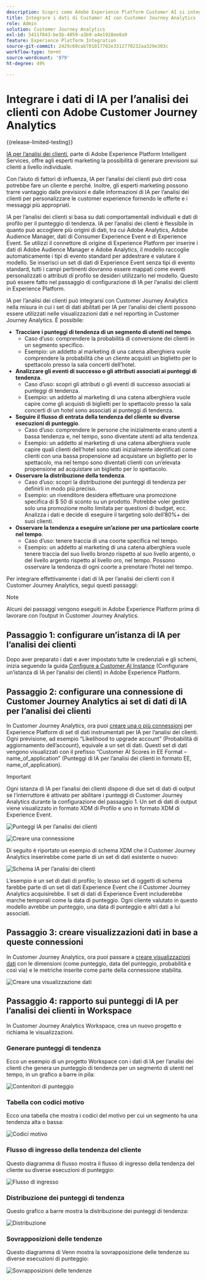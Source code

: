 ```yaml
---
description: Scopri come Adobe Experience Platform Customer AI si integra con Workspace in Customer Journey Analytics.
title: Integrare i dati di Customer AI con Customer Journey Analytics
role: Admin
solution: Customer Journey Analytics
exl-id: 5411f843-be3b-4059-a3b9-a4e1928ee8a9
feature: Experience Platform Integration
source-git-commit: 2429c60cab701017702e3312770232aa329e303c
workflow-type: tm+mt
source-wordcount: '979'
ht-degree: 49%

---
```


# Integrare i dati di IA per l’analisi dei clienti con Adobe Customer Journey Analytics

{{release-limited-testing}}

[IA per l’analisi dei clienti](https://experienceleague.adobe.com/docs/experience-platform/intelligent-services/customer-ai/overview.html?lang=it), parte di Adobe Experience Platform Intelligent Services, offre agli esperti marketing la possibilità di generare previsioni sui clienti a livello individuale.

Con l’aiuto di fattori di influenza, IA per l’analisi dei clienti può dirti cosa potrebbe fare un cliente e perché. Inoltre, gli esperti marketing possono trarre vantaggio dalle previsioni e dalle informazioni di IA per l’analisi dei clienti per personalizzare le customer experience fornendo le offerte e i messaggi più appropriati.

IA per l’analisi dei clienti si basa su dati comportamentali individuali e dati di profilo per il punteggio di tendenza. IA per l’analisi dei clienti è flessibile in quanto può accogliere più origini di dati, tra cui Adobe Analytics, Adobe Audience Manager, dati di Consumer Experience Event e di Experience Event. Se utilizzi il connettore di origine di Experience Platform per inserire i dati di Adobe Audience Manager e Adobe Analytics, il modello raccoglie automaticamente i tipi di evento standard per addestrare e valutare il modello. Se inserisci un set di dati di Experience Event senza tipi di evento standard, tutti i campi pertinenti dovranno essere mappati come eventi personalizzati o attributi di profilo se desideri utilizzarlo nel modello. Questo può essere fatto nel passaggio di configurazione di IA per l’analisi dei clienti in Experience Platform.

IA per l’analisi dei clienti può integrarsi con Customer Journey Analytics nella misura in cui i set di dati abilitati per IA per l’analisi dei clienti possono essere utilizzati nelle visualizzazioni dati e nel reporting in Customer Journey Analytics. È possibile:

* **Tracciare i punteggi di tendenza di un segmento di utenti nel tempo**.
   * Caso d’uso: comprendere la probabilità di conversione dei clienti in un segmento specifico.
   * Esempio: un addetto al marketing di una catena alberghiera vuole comprendere la probabilità che un cliente acquisti un biglietto per lo spettacolo presso la sala concerti dell’hotel.
* **Analizzare gli eventi di successo o gli attributi associati ai punteggi di tendenza**.
   * Caso d’uso: scopri gli attributi o gli eventi di successo associati ai punteggi di tendenza.
   * Esempio: un addetto al marketing di una catena alberghiera vuole capire come gli acquisti di biglietti per lo spettacolo presso la sala concerti di un hotel sono associati ai punteggi di tendenza.
* **Seguire il flusso di entrata della tendenza del cliente su diverse esecuzioni di punteggio**.
   * Caso d’uso: comprendere le persone che inizialmente erano utenti a bassa tendenza e, nel tempo, sono diventate utenti ad alta tendenza.
   * Esempio: un addetto al marketing di una catena alberghiera vuole capire quali clienti dell’hotel sono stati inizialmente identificati come clienti con una bassa propensione ad acquistare un biglietto per lo spettacolo, ma nel tempo sono diventati clienti con un’elevata propensione ad acquistare un biglietto per lo spettacolo.
* **Osservare la distribuzione della tendenza**.
   * Caso d’uso: scopri la distribuzione dei punteggi di tendenza per definirli in modo più preciso.
   * Esempio: un rivenditore desidera effettuare una promozione specifica di $ 50 di sconto su un prodotto. Potrebbe voler gestire solo una promozione molto limitata per questioni di budget, ecc. Analizza i dati e decide di eseguire il targeting solo dell’80%+ dei suoi clienti.
* **Osservare la tendenza a eseguire un’azione per una particolare coorte nel tempo**.
   * Caso d’uso: tenere traccia di una coorte specifica nel tempo.
   * Esempio: un addetto al marketing di una catena alberghiera vuole tenere traccia del suo livello bronzo rispetto al suo livello argento, o del livello argento rispetto al livello oro, nel tempo. Possono osservare la tendenza di ogni coorte a prenotare l’hotel nel tempo.

Per integrare effettivamente i dati di IA per l’analisi dei clienti con il Customer Journey Analytics, segui questi passaggi:

>[!NOTE]
>
>Alcuni dei passaggi vengono eseguiti in Adobe Experience Platform prima di lavorare con l’output in Customer Journey Analytics.


## Passaggio 1: configurare un’istanza di IA per l’analisi dei clienti

Dopo aver preparato i dati e aver impostato tutte le credenziali e gli schemi, inizia seguendo la guida [Configure a Customer AI Instance](https://experienceleague.adobe.com/docs/experience-platform/intelligent-services/customer-ai/user-guide/configure.html?lang=it) (Configurare un’istanza di IA per l’analisi dei clienti) in Adobe Experience Platform.

## Passaggio 2: configurare una connessione di Customer Journey Analytics ai set di dati di IA per l’analisi dei clienti

In Customer Journey Analytics, ora puoi [creare una o più connessioni](/help/connections/create-connection.md) per Experience Platform di set di dati instrumentati per IA per l’analisi dei clienti. Ogni previsione, ad esempio “Likelihood to upgrade account” (Probabilità di aggiornamento dell’account), equivale a un set di dati. Questi set di dati vengono visualizzati con il prefisso “Customer AI Scores in EE Format – name_of_application” (Punteggi di IA per l’analisi dei clienti in formato EE, name_of_application).

>[!IMPORTANT]
>
>Ogni istanza di IA per l’analisi dei clienti dispone di due set di dati di output se l’interruttore è attivato per abilitare i punteggi di Customer Journey Analytics durante la configurazione del passaggio 1. Un set di dati di output viene visualizzato in formato XDM di Profilo e uno in formato XDM di Experience Event.

![Punteggi IA per l’analisi dei clienti](assets/cai-scores.png)

![Creare una connessione](assets/create-conn.png)

Di seguito è riportato un esempio di schema XDM che il Customer Journey Analytics inserirebbe come parte di un set di dati esistente o nuovo:

![Schema IA per l’analisi dei clienti](assets/cai-schema.png)

L’esempio è un set di dati di profilo; lo stesso set di oggetti di schema farebbe parte di un set di dati Experience Event che il Customer Journey Analytics acquisirebbe. Il set di dati di Experience Event includerebbe marche temporali come la data di punteggio. Ogni cliente valutato in questo modello avrebbe un punteggio, una data di punteggio e altri dati a lui associati.

## Passaggio 3: creare visualizzazioni dati in base a queste connessioni

In Customer Journey Analytics, ora puoi passare a [creare visualizzazioni dati](/help/data-views/create-dataview.md) con le dimensioni (come punteggio, data del punteggio, probabilità e così via) e le metriche inserite come parte della connessione stabilita.

![Creare una visualizzazione dati](assets/create-dataview.png)

## Passaggio 4: rapporto sui punteggi di IA per l’analisi dei clienti in Workspace

In Customer Journey Analytics Workspace, crea un nuovo progetto e richiama le visualizzazioni.

### Generare punteggi di tendenza

Ecco un esempio di un progetto Workspace con i dati di IA per l’analisi dei clienti che genera un punteggio di tendenza per un segmento di utenti nel tempo, in un grafico a barre in pila:

![Contenitori di punteggio](assets/workspace-scores.png)

### Tabella con codici motivo

Ecco una tabella che mostra i codici del motivo per cui un segmento ha una tendenza alta o bassa:

![Codici motivo](assets/reason-codes.png)

### Flusso di ingresso della tendenza del cliente

Questo diagramma di flusso mostra il flusso di ingresso della tendenza del cliente su diverse esecuzioni di punteggio:

![Flusso di ingresso](assets/flow.png)

### Distribuzione dei punteggi di tendenza

Questo grafico a barre mostra la distribuzione dei punteggi di tendenza:

![Distribuzione](assets/distribution.png)

### Sovrapposizioni delle tendenze

Questo diagramma di Venn mostra la sovrapposizione delle tendenze su diverse esecuzioni di punteggio:

![Sovrapposizioni delle tendenze](assets/venn.png)
